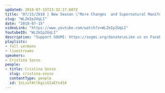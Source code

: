 ```yaml
---
updated: 2018-07-15T23:32:17.687Z
title: "07/15/2018 | New Season \"More Changes  and Supernatural Manifestations\" (Pastor Cris)"
slug: "WLZmIp2UqLI"
date: "2018-07-15"
videoLink: "https://www.youtube.com/watch?v=WLZmIp2UqLI"
YoutubeID: "WLZmIp2UqLI"
description: "Support SOGMI: https://sogmi.org/donate\nLike us on Facebook: https://facebook.com/sonsofgodministries"
playlists:
- full sermons
- livestreams
speakers:
- Cristina Sosso
people:
- title: Cristina Sosso
  slug: cristina-sosso
  contentType: people
  id: 3zLvufAtlKgiiGIaEYs4S4
---
```

